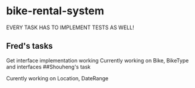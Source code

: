 # bike-rental-system
EVERY TASK HAS TO IMPLEMENT TESTS AS WELL!
## Fred's tasks
Get interface implementation working
Currently working on Bike, BikeType and interfaces
##Shouheng's task

Curently working on Location, DateRange